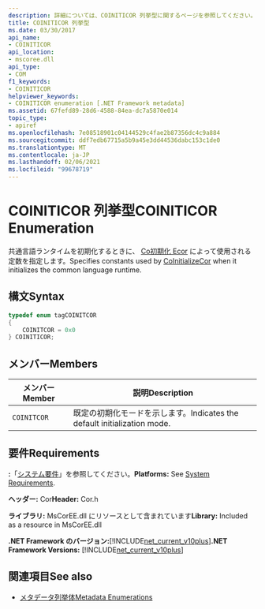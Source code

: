 ```yaml
---
description: 詳細については、COINITICOR 列挙型に関するページを参照してください。
title: COINITICOR 列挙型
ms.date: 03/30/2017
api_name:
- COINITICOR
api_location:
- mscoree.dll
api_type:
- COM
f1_keywords:
- COINITICOR
helpviewer_keywords:
- COINITICOR enumeration [.NET Framework metadata]
ms.assetid: 67fefd89-28d6-4588-84ea-dc7a5870e014
topic_type:
- apiref
ms.openlocfilehash: 7e08518901c04144529c4fae2b87356dc4c9a884
ms.sourcegitcommit: ddf7edb67715a5b9a45e3dd44536dabc153c1de0
ms.translationtype: MT
ms.contentlocale: ja-JP
ms.lasthandoff: 02/06/2021
ms.locfileid: "99678719"
---
```

# <a name="coiniticor-enumeration"></a><span data-ttu-id="15f4b-103">COINITICOR 列挙型</span><span class="sxs-lookup"><span data-stu-id="15f4b-103">COINITICOR Enumeration</span></span>

<span data-ttu-id="15f4b-104">共通言語ランタイムを初期化するときに、 [Co初期化 Ecor](../hosting/coinitializecor-function.md) によって使用される定数を指定します。</span><span class="sxs-lookup"><span data-stu-id="15f4b-104">Specifies constants used by [CoInitializeCor](../hosting/coinitializecor-function.md) when it initializes the common language runtime.</span></span>  
  
## <a name="syntax"></a><span data-ttu-id="15f4b-105">構文</span><span class="sxs-lookup"><span data-stu-id="15f4b-105">Syntax</span></span>  
  
```cpp  
typedef enum tagCOINITCOR  
{  
    COINITCOR = 0x0  
} COINITICOR;  
```  
  
## <a name="members"></a><span data-ttu-id="15f4b-106">メンバー</span><span class="sxs-lookup"><span data-stu-id="15f4b-106">Members</span></span>  
  
|<span data-ttu-id="15f4b-107">メンバー</span><span class="sxs-lookup"><span data-stu-id="15f4b-107">Member</span></span>|<span data-ttu-id="15f4b-108">説明</span><span class="sxs-lookup"><span data-stu-id="15f4b-108">Description</span></span>|  
|------------|-----------------|  
|`COINITCOR`|<span data-ttu-id="15f4b-109">既定の初期化モードを示します。</span><span class="sxs-lookup"><span data-stu-id="15f4b-109">Indicates the default initialization mode.</span></span>|  
  
## <a name="requirements"></a><span data-ttu-id="15f4b-110">要件</span><span class="sxs-lookup"><span data-stu-id="15f4b-110">Requirements</span></span>  

 <span data-ttu-id="15f4b-111">**:**「[システム要件](../../get-started/system-requirements.md)」を参照してください。</span><span class="sxs-lookup"><span data-stu-id="15f4b-111">**Platforms:** See [System Requirements](../../get-started/system-requirements.md).</span></span>  
  
 <span data-ttu-id="15f4b-112">**ヘッダー:** Cor</span><span class="sxs-lookup"><span data-stu-id="15f4b-112">**Header:** Cor.h</span></span>  
  
 <span data-ttu-id="15f4b-113">**ライブラリ:** MsCorEE.dll にリソースとして含まれています</span><span class="sxs-lookup"><span data-stu-id="15f4b-113">**Library:** Included as a resource in MsCorEE.dll</span></span>  
  
 <span data-ttu-id="15f4b-114">**.NET Framework のバージョン:**[!INCLUDE[net_current_v10plus](../../../../includes/net-current-v10plus-md.md)]</span><span class="sxs-lookup"><span data-stu-id="15f4b-114">**.NET Framework Versions:** [!INCLUDE[net_current_v10plus](../../../../includes/net-current-v10plus-md.md)]</span></span>  
  
## <a name="see-also"></a><span data-ttu-id="15f4b-115">関連項目</span><span class="sxs-lookup"><span data-stu-id="15f4b-115">See also</span></span>

- [<span data-ttu-id="15f4b-116">メタデータ列挙体</span><span class="sxs-lookup"><span data-stu-id="15f4b-116">Metadata Enumerations</span></span>](metadata-enumerations.md)
